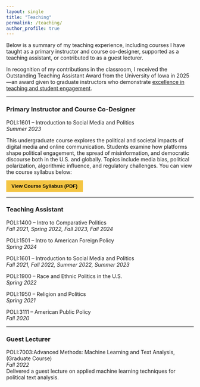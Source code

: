 ```yaml
---
layout: single
title: "Teaching"
permalink: /teaching/
author_profile: true
---
```


Below is a summary of my teaching experience, including courses I have taught as a primary instructor and course co-designer, supported as a teaching assistant, or contributed to as a guest lecturer.

In recognition of my contributions in the classroom, I received the Outstanding Teaching Assistant Award from the University of Iowa in 2025—an award given to graduate instructors who demonstrate [excellence in teaching and student engagement](https://cot.org.uiowa.edu/teaching-awards/outstanding-teaching-assistant-awards#accordion-item-326-0).

---
### Primary Instructor and Course Co-Designer

POLI:1601 – Introduction to Social Media and Politics
<br>
  _Summer 2023_

This undergraduate course explores the political and societal impacts of digital media and online communication. Students examine how platforms shape political engagement, the spread of misinformation, and democratic discourse both in the U.S. and globally. Topics include media bias, political polarization, algorithmic influence, and regulatory challenges.
You can view the course syllabus below:

<a href="/POLI_1601_Summer2023.pdf" target="_blank">
  <button style="background-color:#f4c542; border:none; padding:8px 14px; font-weight:bold; cursor:pointer;">
    View Course Syllabus (PDF)
  </button>
</a>

---

### Teaching Assistant

POLI:1400 – Intro to Comparative Politics
<br>
  _Fall 2021, Spring 2022, Fall 2023, Fall 2024_

POLI:1501 – Intro to American Foreign Policy
<br>
  _Spring 2024_

POLI:1601 – Introduction to Social Media and Politics
<br>
  _Fall 2021, Fall 2022, Summer 2022, Summer 2023_

POLI:1900 – Race and Ethnic Politics in the U.S.
<br>
  _Spring 2022_

POLI:1950 – Religion and Politics
<br>
  _Spring 2021_

POLI:3111 – American Public Policy
<br>
  _Fall 2020_

---

### Guest Lecturer

POLI:7003:Advanced Methods: Machine Learning and Text Analysis, (Graduate Course)
<br>
  _Fall 2022_
<br>
Delivered a guest lecture on applied machine learning techniques for political text analysis.
